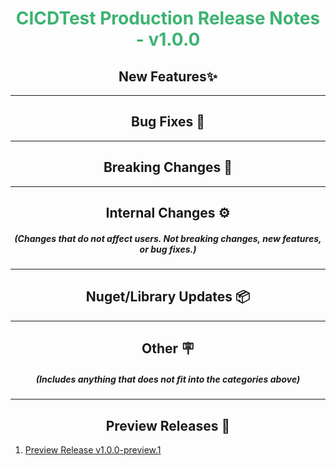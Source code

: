 <h1 align="center" style='color:mediumseagreen;font-weight:bold'>
    CICDTest Production Release Notes - v1.0.0
</h1>

<h2 style="font-weight:bold" align="center">New Features✨</h2>

---

<h2 style="font-weight:bold" align="center">Bug Fixes 🐛</h2>

---

<h2 style="font-weight:bold" align="center">Breaking Changes 🧨</h2>

---

<h2 style="font-weight:bold" align="center">Internal Changes ⚙️</h2>
<h5 align="center">(Changes that do not affect users.  Not breaking changes, new features, or bug fixes.)</h5>

---

<h2 style="font-weight:bold" align="center">Nuget/Library Updates 📦</h2>

---

<h2 style="font-weight:bold" align="center">Other 🪧</h2>
<h5 align="center">(Includes anything that does not fit into the categories above)</h5>

---

<h2 style="font-weight:bold" align="center">Preview Releases 🚀</h2>

1. [Preview Release v1.0.0-preview.1](https://github.com/KinsonDigital/CICDTest/milestone/1)
